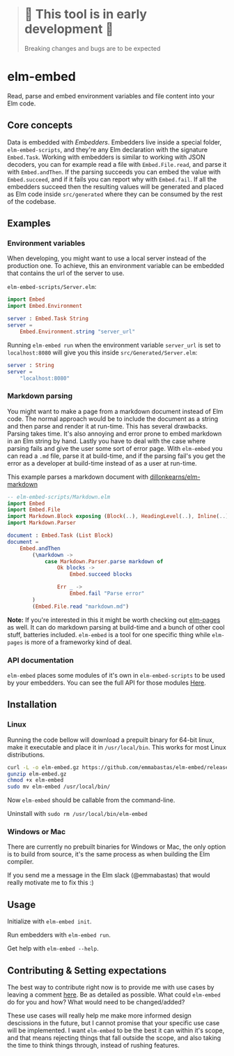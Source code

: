 > # 🚨 This tool is in early development 🚨
> Breaking changes and bugs are to be expected

# elm-embed

Read, parse and embed environment variables and file content into your Elm code.

## Core concepts

Data is embedded with _Embedders_. Embedders live inside a special folder, `elm-embed-scripts`, and they're any Elm declaration with the signature `Embed.Task`. Working with embedders is similar to working with JSON decoders, you can for example read a file with `Embed.File.read`, and parse it with `Embed.andThen`. If the parsing succeeds you can embed the value with `Embed.succeed`, and if it fails you can report why with `Embed.fail`. If all the embedders succeed then the resulting values will be generated and placed as Elm code inside `src/generated` where they can be consumed by the rest of the codebase.

## Examples

### Environment variables

When developing, you might want to use a local server instead of the production one. To achieve, this an environment variable can be embedded that contains the url of the server to use.

`elm-embed-scripts/Server.elm`:
```elm
import Embed
import Embed.Environment

server : Embed.Task String
server =
    Embed.Environment.string "server_url"
```

Running `elm-embed run` when the environment variable `server_url` is set to `localhost:8080` will give you this inside `src/Generated/Server.elm`:
```elm
server : String
server =
    "localhost:8080"
```

### Markdown parsing

You might want to make a page from a markdown document instead of Elm code. The normal approach would be to include the document as a string and then parse and render it at run-time. This has several drawbacks. Parsing takes time. It's also annoying and error prone to embed markdown in an Elm string by hand. Lastly you have to deal with the case where parsing fails and give the user some sort of error page. With `elm-embed` you can read a `.md` file, parse it at build-time, and if the parsing fail's you get the error as a developer at build-time instead of as a user at run-time.

This example parses a markdown document with [dillonkearns/elm-markdown](https://package.elm-lang.org/packages/dillonkearns/elm-markdown/latest/)

```elm
-- elm-embed-scripts/Markdown.elm
import Embed
import Embed.File
import Markdown.Block exposing (Block(..), HeadingLevel(..), Inline(..))
import Markdown.Parser

document : Embed.Task (List Block)
document =
    Embed.andThen
        (\markdown ->
            case Markdown.Parser.parse markdown of
                Ok blocks ->
                    Embed.succeed blocks

                Err _ ->
                    Embed.fail "Parse error"
        )
        (Embed.File.read "markdown.md")

```

**Note:** If you're interested in this it might be worth checking out [elm-pages](https://elm-pages.com/) as well. It can do markdown parsing at build-time and a bunch of other cool stuff, batteries included. `elm-embed` is a tool for one specific thing while `elm-pages` is more of a frameworky kind of deal.

### API documentation

`elm-embed` places some modules of it's own in `elm-embed-scripts` to be used by your embedders. You can see the full API for those modules <a href="https://elm-doc-preview.netlify.app/Embed?repo=emmabastas%2Felm-embed-docs&version=master" target="_blank">Here</a>.

## Installation

### Linux

Running the code bellow will download a prepuilt binary for 64-bit linux, make it executable and place it in `/usr/local/bin`.
This works for most Linux distributions.

```bash
curl -L -o elm-embed.gz https://github.com/emmabastas/elm-embed/releases/download/0.1.0/elm-embed-0.1.0-linux-x64.gz
gunzip elm-embed.gz
chmod +x elm-embed
sudo mv elm-embed /usr/local/bin/
```

Now `elm-embed` should be callable from the command-line.

Uninstall with `sudo rm /usr/local/bin/elm-embed`

### Windows or Mac

There are currently no prebuilt binaries for Windows or Mac, the only option is to build from source, it's the same process as when building the Elm compiler.

If you send me a message in the Elm slack (@emmabastas) that would really motivate me to fix this :)

## Usage

Initialize with `elm-embed init`.

Run embedders with `elm-embed run`.

Get help with `elm-embed --help`.

## Contributing & Setting expectations

The best way to contribute right now is to provide me with use cases by leaving a comment [here](https://github.com/emmabastas/elm-embed/issues/7).
Be as detailed as possible. What could `elm-embed` do for you and how? What would need to be changed/added?

These use cases will really help me make more informed design descissions in the future, but I cannot promise that your specific use case will be implemented.
I want `elm-embed` to be the best it can within it's scope, and that means rejecting things that fall outside the scope, and also taking the time to think things through, instead of rushing features. 
